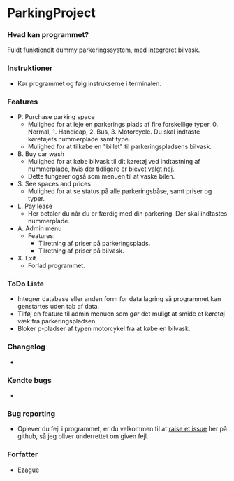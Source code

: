 # ParkingProject
### Hvad kan programmet?
Fuldt funktionelt dummy parkeringssystem, med integreret bilvask. 
### Instruktioner
  * Kør programmet og følg instrukserne i terminalen.
### Features
* P. Purchase parking space
  * Mulighed for at leje en parkerings plads af fire forskellige typer. 0. Normal, 1. Handicap, 2. Bus, 3. Motorcycle. Du skal indtaste køretøjets nummerplade samt type.
  * Mulighed for at tilkøbe en "billet" til parkeringspladsens bilvask.
* B. Buy car wash
  * Mulighed for at købe bilvask til dit køretøj ved indtastning af nummerplade, hvis der tidligere er blevet valgt nej.
  * Dette fungerer også som menuen til at vaske bilen.
* S. See spaces and prices
  * Mulighed for at se status på alle parkeringsbåse, samt priser og typer.
* L. Pay lease
  * Her betaler du når du er færdig med din parkering. Der skal indtastes nummerplade.
* A. Admin menu
  * Features:
    * Tilretning af priser på parkeringsplads.
    * Tilretning af priser på bilvask.
* X. Exit
  * Forlad programmet.
### ToDo Liste
  * Integrer database eller anden form for data lagring så programmet kan genstartes uden tab af data.
  * Tilføj en feature til admin menuen som gør det muligt at smide et køretøj væk fra parkeringspladsen.
  * Bloker p-pladser af typen motorcykel fra at købe en bilvask.

### Changelog
  * 
### Kendte bugs
*

### Bug reporting
* Oplever du fejl i programmet, er du velkommen til at [raise et issue](https://github.com/Ezague/ParkingProject/issues) her på github, så jeg bliver underrettet om given fejl.

### Forfatter
* [Ezague](https://github.com/Ezague)